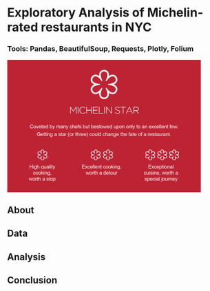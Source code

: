 # Exploratory Analysis of Michelin-rated restaurants in NYC

### Tools: Pandas, BeautifulSoup, Requests, Plotly, Folium

<img align="middle" src="michelinstars.png" width="450">

## About

## Data

## Analysis

## Conclusion
